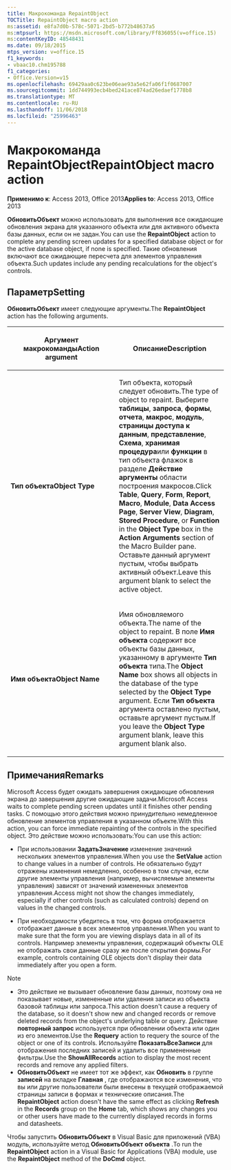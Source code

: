 ```yaml
---
title: Макрокоманда RepaintObject
TOCTitle: RepaintObject macro action
ms:assetid: e8fa7d0b-578c-5071-2bd5-b772b48637a5
ms:mtpsurl: https://msdn.microsoft.com/library/Ff836055(v=office.15)
ms:contentKeyID: 48548431
ms.date: 09/18/2015
mtps_version: v=office.15
f1_keywords:
- vbaac10.chm195788
f1_categories:
- Office.Version=v15
ms.openlocfilehash: 69429aa0c623be06eae93a5e62fa06f1f0687007
ms.sourcegitcommit: 1dd744993ecb4bed241ace874ad26edaef1778b8
ms.translationtype: MT
ms.contentlocale: ru-RU
ms.lasthandoff: 11/06/2018
ms.locfileid: "25996463"
---
```

# <a name="repaintobject-macro-action"></a><span data-ttu-id="a23b5-102">Макрокоманда RepaintObject</span><span class="sxs-lookup"><span data-stu-id="a23b5-102">RepaintObject macro action</span></span>

<span data-ttu-id="a23b5-103">**Применимо к**: Access 2013, Office 2013</span><span class="sxs-lookup"><span data-stu-id="a23b5-103">**Applies to**: Access 2013, Office 2013</span></span>

<span data-ttu-id="a23b5-104">**ОбновитьОбъект** можно использовать для выполнения все ожидающие обновления экрана для указанного объекта или для активного объекта базы данных, если он не задан.</span><span class="sxs-lookup"><span data-stu-id="a23b5-104">You can use the **RepaintObject** action to complete any pending screen updates for a specified database object or for the active database object, if none is specified.</span></span> <span data-ttu-id="a23b5-105">Такие обновления включают все ожидающие пересчета для элементов управления объекта.</span><span class="sxs-lookup"><span data-stu-id="a23b5-105">Such updates include any pending recalculations for the object's controls.</span></span>

## <a name="setting"></a><span data-ttu-id="a23b5-106">Параметр</span><span class="sxs-lookup"><span data-stu-id="a23b5-106">Setting</span></span>

<span data-ttu-id="a23b5-107">**ОбновитьОбъект** имеет следующие аргументы.</span><span class="sxs-lookup"><span data-stu-id="a23b5-107">The **RepaintObject** action has the following arguments.</span></span>

<table>
<colgroup>
<col style="width: 50%" />
<col style="width: 50%" />
</colgroup>
<thead>
<tr class="header">
<th><p><span data-ttu-id="a23b5-108">Аргумент макрокоманды</span><span class="sxs-lookup"><span data-stu-id="a23b5-108">Action argument</span></span></p></th>
<th><p><span data-ttu-id="a23b5-109">Описание</span><span class="sxs-lookup"><span data-stu-id="a23b5-109">Description</span></span></p></th>
</tr>
</thead>
<tbody>
<tr class="odd">
<td><p><span data-ttu-id="a23b5-110"><strong>Тип объекта</strong></span><span class="sxs-lookup"><span data-stu-id="a23b5-110"><strong>Object Type</strong></span></span></p></td>
<td><p><span data-ttu-id="a23b5-111">Тип объекта, который следует обновить.</span><span class="sxs-lookup"><span data-stu-id="a23b5-111">The type of object to repaint.</span></span> <span data-ttu-id="a23b5-112">Выберите <strong>таблицы</strong>, <strong>запроса</strong>, <strong>формы</strong>, <strong>отчета</strong>, <strong>макрос</strong>, <strong>модуль</strong>, <strong>страницы доступа к данным</strong>, <strong>представление</strong>, <strong>Схема</strong>, <strong>хранимая процедура</strong>или <strong>функции</strong> в тип объекта <strong> </strong>флажок в разделе <strong>Действие аргументы</strong> области построения макросов.</span><span class="sxs-lookup"><span data-stu-id="a23b5-112">Click <strong>Table</strong>, <strong>Query</strong>, <strong>Form</strong>, <strong>Report</strong>, <strong>Macro</strong>, <strong>Module</strong>, <strong>Data Access Page</strong>, <strong>Server View</strong>, <strong>Diagram</strong>, <strong>Stored Procedure</strong>, or <strong>Function</strong> in the <strong>Object Type</strong> box in the <strong>Action Arguments</strong> section of the Macro Builder pane.</span></span> <span data-ttu-id="a23b5-113">Оставьте данный аргумент пустым, чтобы выбрать активный объект.</span><span class="sxs-lookup"><span data-stu-id="a23b5-113">Leave this argument blank to select the active object.</span></span></p></td>
</tr>
<tr class="even">
<td><p><span data-ttu-id="a23b5-114"><strong>Имя объекта</strong></span><span class="sxs-lookup"><span data-stu-id="a23b5-114"><strong>Object Name</strong></span></span></p></td>
<td><p><span data-ttu-id="a23b5-115">Имя обновляемого объекта.</span><span class="sxs-lookup"><span data-stu-id="a23b5-115">The name of the object to repaint.</span></span> <span data-ttu-id="a23b5-116">В поле <strong>Имя объекта</strong> содержит все объекты базы данных, указанному в аргументе <strong>Тип объекта</strong> типа.</span><span class="sxs-lookup"><span data-stu-id="a23b5-116">The <strong>Object Name</strong> box shows all objects in the database of the type selected by the <strong>Object Type</strong> argument.</span></span> <span data-ttu-id="a23b5-117">Если <strong>Тип объекта</strong> аргумента оставлено пустым, оставьте аргумент пустым.</span><span class="sxs-lookup"><span data-stu-id="a23b5-117">If you leave the <strong>Object Type</strong> argument blank, leave this argument blank also.</span></span></p></td>
</tr>
</tbody>
</table>


## <a name="remarks"></a><span data-ttu-id="a23b5-118">Примечания</span><span class="sxs-lookup"><span data-stu-id="a23b5-118">Remarks</span></span>

<span data-ttu-id="a23b5-119">Microsoft Access будет ожидать завершения ожидающие обновления экрана до завершения другие ожидающие задачи.</span><span class="sxs-lookup"><span data-stu-id="a23b5-119">Microsoft Access waits to complete pending screen updates until it finishes other pending tasks.</span></span> <span data-ttu-id="a23b5-120">С помощью этого действия можно принудительно немедленное обновление элементов управления в указанном объекте.</span><span class="sxs-lookup"><span data-stu-id="a23b5-120">With this action, you can force immediate repainting of the controls in the specified object.</span></span> <span data-ttu-id="a23b5-121">Это действие можно использовать:</span><span class="sxs-lookup"><span data-stu-id="a23b5-121">You can use this action:</span></span>

- <span data-ttu-id="a23b5-122">При использовании **ЗадатьЗначение** изменение значений нескольких элементов управления.</span><span class="sxs-lookup"><span data-stu-id="a23b5-122">When you use the **SetValue** action to change values in a number of controls.</span></span> <span data-ttu-id="a23b5-123">Не обязательно будут отражены изменения немедленно, особенно в том случае, если другие элементы управления (например, вычисляемые элементы управления) зависят от значений измененных элементов управления.</span><span class="sxs-lookup"><span data-stu-id="a23b5-123">Access might not show the changes immediately, especially if other controls (such as calculated controls) depend on values in the changed controls.</span></span>

- <span data-ttu-id="a23b5-124">При необходимости убедитесь в том, что форма отображается отображает данные в всех элементов управления.</span><span class="sxs-lookup"><span data-stu-id="a23b5-124">When you want to make sure that the form you are viewing displays data in all of its controls.</span></span> <span data-ttu-id="a23b5-125">Например элементы управления, содержащий объекты OLE не отображать свои данные сразу же после открытия формы.</span><span class="sxs-lookup"><span data-stu-id="a23b5-125">For example, controls containing OLE objects don't display their data immediately after you open a form.</span></span>

> [!NOTE]
> - <span data-ttu-id="a23b5-126">Это действие не вызывает обновление базы данных, поэтому она не показывает новые, измененные или удаления записи из объекта базовой таблицы или запроса.</span><span class="sxs-lookup"><span data-stu-id="a23b5-126">This action doesn't cause a requery of the database, so it doesn't show new and changed records or remove deleted records from the object's underlying table or query.</span></span> <span data-ttu-id="a23b5-127">Действие **повторный запрос** используется при обновлении объекта или один из его элементов.</span><span class="sxs-lookup"><span data-stu-id="a23b5-127">Use the **Requery** action to requery the source of the object or one of its controls.</span></span> <span data-ttu-id="a23b5-128">Используйте **ПоказатьВсеЗаписи** для отображения последних записей и удалить все примененные фильтры.</span><span class="sxs-lookup"><span data-stu-id="a23b5-128">Use the **ShowAllRecords** action to display the most recent records and remove any applied filters.</span></span>
> - <span data-ttu-id="a23b5-129">**ОбновитьОбъект** не имеет тот же эффект, как **Обновить** в группе **записей** на вкладке **Главная** , где отображаются все изменения, что вы или другие пользователи были внесены в текущей отображаемой страницы записи в формах и технические описания.</span><span class="sxs-lookup"><span data-stu-id="a23b5-129">The **RepaintObject** action doesn't have the same effect as clicking **Refresh** in the **Records** group on the **Home** tab, which shows any changes you or other users have made to the currently displayed records in forms and datasheets.</span></span>

<span data-ttu-id="a23b5-130">Чтобы запустить **ОбновитьОбъект** в Visual Basic для приложений (VBA) модуль, используйте метод **ОбновитьОбъект** **объекта** .</span><span class="sxs-lookup"><span data-stu-id="a23b5-130">To run the **RepaintObject** action in a Visual Basic for Applications (VBA) module, use the **RepaintObject** method of the **DoCmd** object.</span></span>

